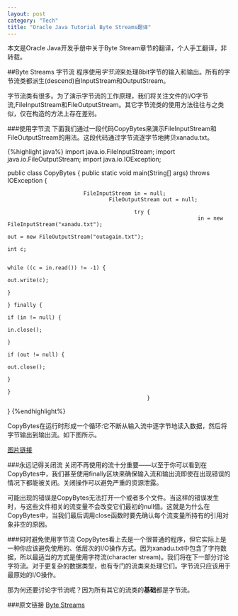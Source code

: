 ```yaml
---
layout: post    
category: "Tech"   
title: "Oracle Java Tutorial Byte Streams翻译"      
---
```


<div class="message">
本文是Oracle Java开发手册中关于Byte Stream章节的翻译，个人手工翻译，非转载。
</div>

##Byte Streams 字节流
程序使用*字节流*来处理8bit字节的输入和输出。所有的字节流类都派生(descend)自InputStream和OutputStream。  

字节流类有很多。为了演示字节流的工作原理，我们将关注文件的I/O字节流,FileInputStream和FileOutputStream。其它字节流类的使用方法往往与之类似，仅在构造的方法上存在差别。  

###使用字节流
下面我们通过一段代码CopyBytes来演示FileInputStream和FileOutputStream的用法。这段代码通过字节流逐字节地拷贝xanadu.txt。  

{%highlight java%}
import java.io.FileInputStream;
import java.io.FileOutputStream;
import java.io.IOException;

public class CopyBytes {
		    public static void main(String[] args) throws IOException {

					        FileInputStream in = null;
							        FileOutputStream out = null;

									        try {
													            in = new FileInputStream("xanadu.txt");
																            out = new FileOutputStream("outagain.txt");
																			            int c;

																						            while ((c = in.read()) != -1) {
																											                out.write(c);
																															            }
																									        } finally {
																													            if (in != null) {
																																		                in.close();
																																						            }
																																            if (out != null) {
																																					                out.close();
																																									            }
																																			        }
											    }
}
{%endhighlight%}

CopyBytes在运行时形成一个循环:它不断从输入流中逐字节地读入数据，然后将字节输出到输出流。如下图所示。  

[图片链接](http://docs.oracle.com/javase/tutorial/figures/essential/byteStream.gif)  

###永远记得关闭流
关闭不再使用的流十分重要——以至于你可以看到在CopyBytes中，我们甚至使用finally区块来确保输入流和输出流即使在出现错误的情况下都能被关闭。关闭操作可以避免严重的资源泄露。  

可能出现的错误是CopyBytes无法打开一个或者多个文件。当这样的错误发生时，与这些文件相关的流变量不会改变它们最初的null值。这就是为什么在CopyBytes中，当我们最后调用close函数时要先确认每个流变量所持有的引用对象非空的原因。  

###何时避免使用字节流
CopyBytes看上去是一个很普通的程序，但它实际上是一种你应该避免使用的、低层次的I/O操作方式。因为xanadu.txt中包含了字符数据，所以最适当的方式是使用字符流(character stream)。我们将在下一部分讨论字符流。对于更复杂的数据类型，也有专门的流类来处理它们。字节流只应该用于最原始的I/O操作。  

那为何还要讨论字节流呢？因为所有其它的流类的**基础**都是字节流。  

###原文链接
[Byte Streams](http://docs.oracle.com/javase/tutorial/essential/io/bytestreams.html)


